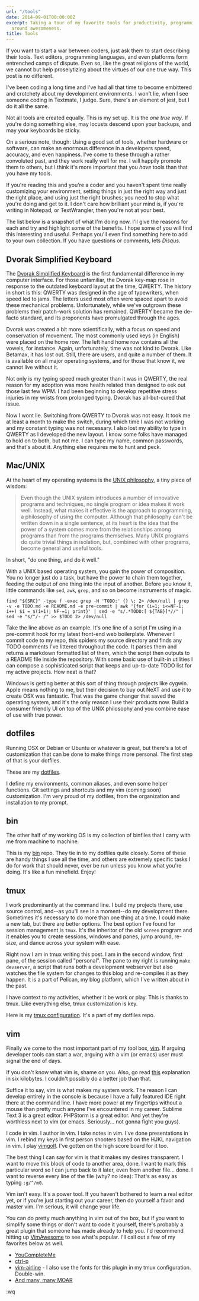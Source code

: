 ```yaml
---
url: "/tools"
date: 2014-09-01T00:00:00Z
excerpt: Taking a tour of my favorite tools for productivity, programming, and all
  around awesomeness.
title: Tools
---
```


If you want to start a war between coders, just ask them to start describing
their tools. Text editors, programming languages, and even platforms form
entrenched camps of dispute. Even so, like the great religions of the world, we
cannot but help proselytizing about the virtues of our one true way. This post
is no different.

I've been coding a long time and I've had all that time to become embittered
and crotchety about my development environments. I won't lie, when I see
someone coding in Textmate, I judge. Sure, there's an element of jest, but I do
it all the same.

Not all tools are created equally. This is my set up. It is the *one true way*.
If you're doing something else, may locusts descend upon your backups, and may
your keyboards be sticky.

On a serious note, though: Using a good set of tools, whether hardware or
software, can make an enormous difference in a developers speed, accuracy, and
even happiness. I've come to these through a rather convoluted past, and they
work really well for me. I will happily promote them to others, but I think
it's more important that you *have* tools than that you have my tools.

If you're reading this and you're a coder and you haven't spent time really
customizing your environment, setting things in just the right way and just the
right place, and using just the right brushes; you need to stop what you're
doing and get to it. I don't care how brilliant your mind is, if you're writing
in Notepad, or TextWrangler, then you're not at your best.

The list below is a snapshot of what I'm doing now. I'll give the reasons for
each and try and highlight some of the benefits. I hope some of you will find
this interesting and useful. Perhaps you'll even find something here to add to
your own collection. If you have questions or comments, lets *Disqus*.

## Dvorak Simplified Keyboard

The [Dvorak Simplified
Keyboard](//en.wikipedia.org/wiki/Dvorak_Simplified_Keyboard) is the first
fundamental difference in my computer interface. For those unfamiliar, the
Dvorak key-map rose in response to the outdated keyboard layout at the time,
QWERTY. The history in short is this: QWERTY was designed in the age of
typewriters, when speed led to jams. The letters used most often were spaced
apart to avoid these mechanical problems. Unfortunately, while we've outgrown
these problems their patch-work solution has remained. QWERTY became the
de-facto standard, and its proponents have promulgated through the ages.

Dvorak was created a bit more scientifically, with a focus on speed and
conservation of movement. The most commonly used keys (in English) were placed
on the home row. The left hand home row contains all the vowels, for instance.
Again, unfortunately, time was not kind to Dvorak. Like Betamax, it has lost
out. Still, there are users, and quite a number of them. It is available on all
major operating systems, and for those that know it, we cannot live without it.

Not only is my typing speed much greater than it was in QWERTY, the real reason
for my adoption was more health related than designed to eek out those last few
WPM. I had been beginning to develop repetitive stress injuries in my wrists
from prolonged typing. Dvorak has all-but-cured that issue.

Now I wont lie. Switching from QWERTY to Dvorak was not easy. It took me at
least a month to make the switch, during which time I was not working and my
constant typing was not necessary. I also lost my ability to type in QWERTY as
I developed the new layout. I know some folks have managed to hold on to both,
but not me. I can type my name, common passwords, and that's about it. Anything
else requires me to hunt and peck.

## Mac/UNIX

At the heart of my operating systems is the [UNIX
philosophy](//en.wikipedia.org/wiki/Unix_philosophy), a tiny piece of
wisdom:

> Even though the UNIX system introduces a number of innovative programs and
techniques, no single program or idea makes it work well. Instead, what makes
it effective is the approach to programming, a philosophy of using the
computer. Although that philosophy can't be written down in a single sentence,
at its heart is the idea that the power of a system comes more from the
relationships among programs than from the programs themselves. Many UNIX
programs do quite trivial things in isolation, but, combined with other
programs, become general and useful tools.

In short, "do one thing, and do it well."

With a UNIX based operating system, you gain the power of composition. You no
longer just do a task, but have the power to chain them together, feeding the
output of one thing into the input of another. Before you know it, little
commands like `sed`, `awk`, `grep`, and so on become instruments of magic.

    find "${SRC}" -type f -exec grep -H 'TODO:' {} \; 2> /dev/null | grep -v -e TODO.md -e README.md -e pre-commit | awk '{for (i=1; i<=NF-1; i++) $i = $(i+1); NF-=1; print}' | sed -e "s/.*TODO:[ ${TAB}]*//" | sed -e "s/^/- /" >> $TODO 2> /dev/null

Take the line above as an example. It's one line of a script I'm using in a
pre-commit hook for my latest front-end web boilerplate. Whenever I commit code
to my repo, this spiders my source directory and finds any TODO comments I've
littered throughout the code. It parses them and returns a markdown formatted
list of them, which the script then outputs to a README file inside the
repository. With some basic use of built-in utilities I can compose a
sophisticated script that keeps and up-to-date TODO list for my active
projects. How neat is that?

Windows is getting better at this sort of thing through projects like cygwin.
Apple means nothing to me, but their decision to buy out NeXT and use it to
create OSX was fantastic. That was the game changer that saved the operating
system, and it's the only reason I use their products now. Build a consumer
friendly UI on top of the UNIX philosophy and you combine ease of use with true
power.

## dotfiles

Running OSX or Debian or Ubuntu or whatever is great, but there's a lot of
customization that can be done to make things more personal. The first step of
that is your dotfiles.

These are my [dotfiles](//github.com/jamestomasino/dotfiles).

I define my environments, common aliases, and even some helper functions. Git
settings and shortcuts and my vim (coming soon) customization. I'm very proud
of my dotfiles, from the organization and installation to my prompt.

## bin

The other half of my working OS is my collection of binfiles that I carry with
me from machine to machine.

This is my [bin](//github.com/jamestomasino/bin) repo. They tie in to my
dotfiles quite closely. Some of these are handy things I use all the time, and
others are extremely specific tasks I do for work that should never, ever be
run unless you know what you're doing. It's like a fun minefield. Enjoy!

## tmux

I work predominantly at the command line. I build my projects there, use source
control, and--as you'll see in a moment--do my development there. Sometimes
it's necessary to do more than one thing at a time. I could make a new tab, but
there are better options. The best option I've found for session management is
`tmux`. It's the inheritor of the old `screen` program and it enables you to
create sessions, windows and panes, jump around, re-size, and dance across your
system with ease.

Right now I am in tmux writing this post. I am in the second window, first
pane, of the session called "personal". The pane to my right is running `make
devserver`, a script that runs both a development webserver but also watches
the file system for changes to this blog and re-compiles it as they happen. It is
a part of Pelican, my blog platform, which I've written about in the past.

I have context to my activities, whether it be work or play. This is thanks to
tmux. Like everything else, tmux customization is key.

Here is my [tmux
configuration](//github.com/jamestomasino/dotfiles/blob/master/bash/.tmux.conf).
It's a part of my dotfiles repo.

## vim

Finally we come to the most important part of my tool box,
[vim](//www.vim.org/). If arguing developer tools can start a war, arguing
with a vim (or emacs) user must signal the end of days.

If you don't know what vim is, shame on you. Also, go read
[this](//www.vim.org/6k/features.en.txt) explanation in six kilobytes. I
couldn't possibly do a better job than that.

Suffice it to say, vim is what makes my system work. The reason I can develop
entirely in the console is because I have a fully featured IDE right there at
the command line. I have more power at my fingertips without a mouse than
pretty much anyone I've encountered in my career. Sublime Text 3 is a great
editor. PHPStorm is a great editor. And yet they're worthless next to vim (or
emacs. Seriously... not gonna fight you guys).

I code in vim. I author in vim. I take notes in vim. I've done presentations in
vim. I rebind my keys in first person shooters based on the HJKL navigation in
vim. I play [vimgolf](//vimgolf.com). I've gotten on the high score board
for it too.

The best thing I can say for vim is that it makes my desires transparent. I
want to move this block of code to another area, done. I want to mark this
particular word so I can jump back to it later, even from another file... done.
I want to reverse every line of the file (why? no idea): That's as easy as
typing `:g/^/m0`.

Vim isn't easy. It's a power tool. If you haven't bothered to learn a real
editor yet, or if you're just starting out your career, then do yourself a
favor and master vim. I'm serious, it will change your life.

You can do pretty much anything in vim out of the box, but if you want to
simplify some things or don't want to code it yourself, there's probably a
great plugin that someone has made already to help you. I'd recommend hitting
up [VimAwesome](//vimawesome.com/) to see what's popular. I'll call out a
few of my favorites below as well.

- [YouCompleteMe](//github.com/Valloric/YouCompleteMe)
- [ctrl-p](//github.com/kien/ctrlp.vim)
- [vim-airline](//github.com/bling/vim-airline) - I also use the fonts for this plugin in my tmux configuration. Double-win.
- [And many, many MOAR](//github.com/jamestomasino/dotfiles/blob/fbda7eed231c3b39aaf4a949603af9aa37cbc835/vim/.vimrc.bundles#L21-L50)

:wq
